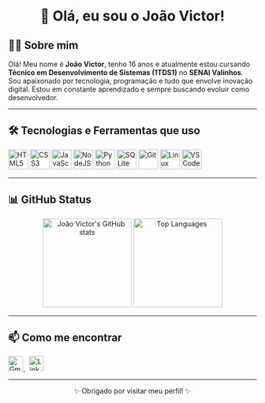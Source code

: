 <h1 align="center">👋 Olá, eu sou o João Victor!</h1>

## 🧑‍💻 Sobre mim

Olá! Meu nome é **João Victor**, tenho 16 anos e atualmente estou cursando **Técnico em Desenvolvimento de Sistemas (1TDS1)** no **SENAI Valinhos**.  
Sou apaixonado por tecnologia, programação e tudo que envolve inovação digital. Estou em constante aprendizado e sempre buscando evoluir como desenvolvedor.

---

## 🛠️ Tecnologias e Ferramentas que uso

<p align="left">
  <img src="https://cdn.jsdelivr.net/gh/devicons/devicon/icons/html5/html5-original.svg" width="40" title="HTML5"/>
  <img src="https://cdn.jsdelivr.net/gh/devicons/devicon/icons/css3/css3-original.svg" width="40" title="CSS3"/>
  <img src="https://cdn.jsdelivr.net/gh/devicons/devicon/icons/javascript/javascript-original.svg" width="40" title="JavaScript"/>
  <img src="https://cdn.jsdelivr.net/gh/devicons/devicon/icons/nodejs/nodejs-original.svg" width="40" title="NodeJS"/>
  <img src="https://cdn.jsdelivr.net/gh/devicons/devicon/icons/python/python-original.svg" width="40" title="Python"/>
  <img src="https://cdn.jsdelivr.net/gh/devicons/devicon/icons/sqlite/sqlite-original.svg" width="40" title="SQLite"/>
  <img src="https://cdn.jsdelivr.net/gh/devicons/devicon/icons/git/git-original.svg" width="40" title="Git"/>
  <img src="https://cdn.jsdelivr.net/gh/devicons/devicon/icons/linux/linux-original.svg" width="40" title="Linux"/>
  <img src="https://cdn.jsdelivr.net/gh/devicons/devicon/icons/vscode/vscode-original.svg" width="40" title="VSCode"/>
</p>

---

## 📊 GitHub Status

<div align="center">
  <img height="180em" src="https://github-readme-stats.vercel.app/api?username=Jvsilvagomes&show_icons=true&theme=tokyonight&hide_border=false&count_private=true" alt="João Victor's GitHub stats"/>
  <img height="180em" src="https://github-readme-stats.vercel.app/api/top-langs/?username=Jvsilvagomes&layout=compact&langs_count=7&theme=tokyonight" alt="Top Languages"/>
</div>


---

## 📫 Como me encontrar

<p align="left">
  <a href="mailto:j@gmail.com" target="_blank">
    <img src="https://cdn.jsdelivr.net/gh/devicons/devicon/icons/google/google-original.svg" width="30" alt="Gmail"/>
  </a>
  &nbsp;
  <a href="https://www.linkedin.com/in/jo%C3%A3o-victor-441799349/" target="_blank">
    <img src="https://cdn.jsdelivr.net/gh/devicons/devicon/icons/linkedin/linkedin-original.svg" width="30" alt="LinkedIn"/>
  </a>
</p>

---

<p align="center">✨ Obrigado por visitar meu perfil! ✨</p>
